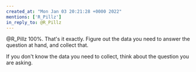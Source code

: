 ```yaml
---
created_at: "Mon Jan 03 20:21:28 +0000 2022"
mentions: ['R_Pillz']
in_reply_to: @R_Pillz
---
```


@R_Pillz 100%. That's it exactly. Figure out the data you need to answer the question at hand, and collect that.

If you don't know the data you need to collect, think about the question you are asking.